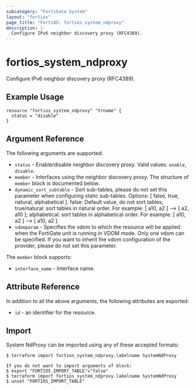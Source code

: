 ```yaml
---
subcategory: "FortiGate System"
layout: "fortios"
page_title: "FortiOS: fortios_system_ndproxy"
description: |-
  Configure IPv6 neighbor discovery proxy (RFC4389).
---
```


# fortios_system_ndproxy
Configure IPv6 neighbor discovery proxy (RFC4389).

## Example Usage

```hcl
resource "fortios_system_ndproxy" "trname" {
  status = "disable"
}
```

## Argument Reference

The following arguments are supported:

* `status` - Enable/disable neighbor discovery proxy. Valid values: `enable`, `disable`.
* `member` - Interfaces using the neighbor discovery proxy. The structure of `member` block is documented below.
* `dynamic_sort_subtable` - Sort sub-tables, please do not set this parameter when configuring static sub-tables. Options: [ false, true, natural, alphabetical ]. false: Default value, do not sort tables; true/natural: sort tables in natural order. For example: [ a10, a2 ] --> [ a2, a10 ]; alphabetical: sort tables in alphabetical order. For example: [ a10, a2 ] --> [ a10, a2 ].
* `vdomparam` - Specifies the vdom to which the resource will be applied when the FortiGate unit is running in VDOM mode. Only one vdom can be specified. If you want to inherit the vdom configuration of the provider, please do not set this parameter.

The `member` block supports:

* `interface_name` - Interface name.


## Attribute Reference

In addition to all the above arguments, the following attributes are exported:
* `id` - an identifier for the resource.

## Import

System NdProxy can be imported using any of these accepted formats:
```
$ terraform import fortios_system_ndproxy.labelname SystemNdProxy

If you do not want to import arguments of block:
$ export "FORTIOS_IMPORT_TABLE"="false"
$ terraform import fortios_system_ndproxy.labelname SystemNdProxy
$ unset "FORTIOS_IMPORT_TABLE"
```
